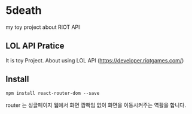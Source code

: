 # 5death
my toy project about RIOT API


## LOL API Pratice

It is toy Project. About using LOL API (https://developer.riotgames.com/)



## Install

`npm install react-router-dom --save`

router 는 싱글페이지 웹에서 화면 깜빡임 없이 화면을 이동시켜주는 역활을 합니다.
